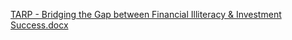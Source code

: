 [TARP - Bridging the Gap between Financial Illiteracy & Investment Success.docx](https://github.com/THODESAIPRAJWAL/stock-market-prediction-using-nlp-lstm-cv-on-website/files/12066535/TARP.-.Bridging.the.Gap.between.Financial.Illiteracy.Investment.Success.docx)
